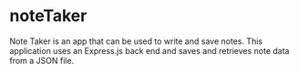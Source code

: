 # noteTaker
Note Taker is an app that can be used to write and save notes. This application uses an Express.js back end and saves and retrieves note data from a JSON file.
